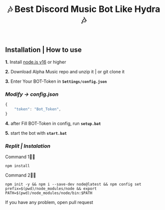 <h1 align="center">
🎶 Best Discord Music Bot Like Hydra 🎶</h1><br/>

## Installation | How to use 

**1.** Install [node.js v16](https://nodejs.org/en/) or higher

**2.** Download Alpha Music repo and unzip it | or git clone it

**3.** Enter Your BOT-Token in **`Settings/config.json`**
<br/>

### _Modify -> config.json_

```javascript
{
    "token": "Bot_Token",
}

```

**4.** after Fill BOT-Token in config, run **`setup.bat`**

**5.** start the bot with **`start.bat`**
### _Replit | Instalation_

Command 1☝🏻
```
npm install
```
Command 2✌🏻
```
npm init -y && npm i --save-dev node@latest && npm config set prefix=$(pwd)/node_modules/node && export PATH=$(pwd)/node_modules/node/bin:$PATH
```
If you have any problem, open pull request
